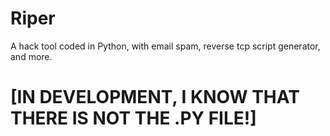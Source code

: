 # Riper

A hack tool coded in Python,
with email spam, reverse tcp script generator, and more.

# [IN DEVELOPMENT, I KNOW THAT THERE IS NOT THE .PY FILE!]

